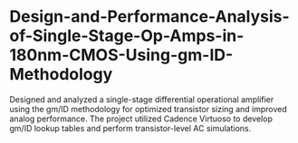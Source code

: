 # Design-and-Performance-Analysis-of-Single-Stage-Op-Amps-in-180nm-CMOS-Using-gm-ID-Methodology
Designed and analyzed a single-stage differential operational amplifier using the gm/ID methodology for optimized transistor sizing and improved analog performance. The project utilized Cadence Virtuoso to develop gm/ID lookup tables and perform transistor-level AC simulations.

